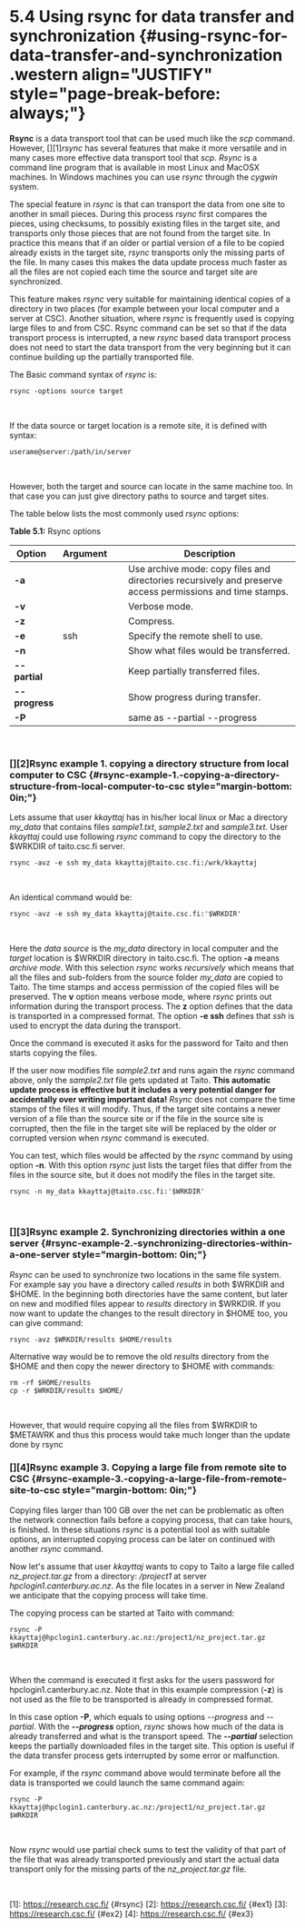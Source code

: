 # 5.4 Using rsync for data transfer and <span lang="en-US">synchronization</span> {#using-rsync-for-data-transfer-and-synchronization .western align="JUSTIFY" style="page-break-before: always;"}

**Rsync** is  a data  transport tool  that can be  used much  like the
*scp* command. However, [][1]*rsync* has several features that make it
more versatile  and in many  cases more effective data  transport tool
that *scp*.  *Rsync* is a  command line  program that is  available in
most  Linux and  MacOSX  machines.  In Windows  machines  you can  use
*rsync* through the *cygwin* system.

The special feature in *rsync* is that can transport the data from one
site to  another in  small pieces. During  this process  *rsync* first
compares the  pieces, using checksums,  to possibly existing  files in
the target site,  and transports only those pieces that  are not found
from  the target  site. In  practice this  means that  if an  older or
partial version  of a file to  be copied already exists  in the target
site, *rsync* transports  only the missing parts of the  file. In many
cases this makes the data update  process much faster as all the files
are not copied each time the source and target site are synchronized.

This  feature makes  *rsync* very  suitable for  maintaining identical
copies of  a directory in two  places (for example between  your local
computer and  a server  at CSC). Another  situation, where  *rsync* is
frequently used is copying large files  to and from CSC. Rsync command
can be set so that if the data transport process is interrupted, a new
*rsync* based data  transport process does not need to  start the data
transport from the very beginning but  it can continue building up the
partially transported file.

The Basic command syntax of *rsync* is:

    rsync -options source target

 

If the data source or target location  is a remote site, it is defined
with syntax:

    userame@server:/path/in/server

 

However, both  the target and  source can  locate in the  same machine
too.  In  that case you  can just give  directory paths to  source and
target sites.

The table below lists the most commonly used *rsync* options:

  
**Table 5.1:** Rsync options

<table> <colgroup> <col style="width:  15%" /> <col style="width: 15%"
/> <col style="width: 70%"  /> </colgroup> <thead> <tr class="header">
<th>Option  </th>  <th>Argument     </th>  <th>Description</th>  </tr>
</thead>   <tbody>   <tr   class="odd">   <td><strong>-a</strong></td>
<td> </td>   <td>Use  archive   mode:  copy   files  and   directories
recursively  and preserve  access  permissions  and time  stamps.</td>
</tr>   <tr   class="even">  <td><strong>-v</strong></td>   <td> </td>
<td>Verbose       mode.</td>        </tr>       <tr       class="odd">
<td><strong>-z</strong></td>  <td> </td> <td>Compress.</td>  </tr> <tr
class="even">  <td><strong>-e</strong></td>  <td>ssh</td>  <td>Specify
the    remote   shell    to   use.</td>    </tr>   <tr    class="odd">
<td><strong>-n</strong></td> <td> </td>  <td>Show what files  would be
transferred.</td>           </tr>          <tr           class="even">
<td><strong>--partial</strong></td>   <td> </td>  <td>Keep   partially
transferred       files.</td>       </tr>       <tr       class="odd">
<td><strong>--progress</strong></td>   <td> </td>  <td>Show   progress
during       transfer.</td>        </tr>       <tr       class="even">
<td><strong>-P</strong></td>   <td> </td>    <td>same   as   --partial
--progress</td> </tr> </tbody> </table>

  
 

### [][2]Rsync example 1. copying a directory structure from local computer to CSC {#rsync-example-1.-copying-a-directory-structure-from-local-computer-to-csc style="margin-bottom: 0in;"}

Lets assume that  user *kkayttaj* has in his/her local  linux or Mac a
directory *my\_data* that  contains files *sample1.txt*, *sample2.txt*
and *sample3.txt*. User *kkayttaj* could use following *rsync* command
to copy the directory to the $WRKDIR of taito.csc.fi server.

    rsync -avz -e ssh my_data kkayttaj@taito.csc.fi:/wrk/kkayttaj

 

An identical command would be:

    rsync -avz -e ssh my_data kkayttaj@taito.csc.fi:'$WRKDIR'

 

Here the *data  source* is the *my\_data* directory  in local computer
and the  *target* location is  $WRKDIR directory in  taito.csc.fi. The
option **-a** means *archive mode*.  With this selection *rsync* works
*recursively* which means that all  the files and sub-folders from the
source  folder *my\_data*  are copied  to Taito.  The time  stamps and
access permission  of the  copied files will  be preserved.  The **v**
option means verbose mode, where *rsync* prints out information during
the  transport process.  The **z**  option  defines that  the data  is
transported in a compressed format. The option **-e ssh** defines that
*ssh* is used to encrypt the data during the transport.

Once the  command is executed it  asks for the password  for Taito and
then starts copying the files.

If the user now modifies file *sample2.txt* and runs again the *rsync*
command   above,  only   the  *sample2.txt*   file  gets   updated  at
Taito. **This automatic update process  is effective but it includes a
very potential danger for  accidentally over writing important data!**
*Rsync*  does  not compare  the  time  stamps  of  the files  it  will
modify. Thus,  if the target site  contains a newer version  of a file
than the source site  or if the file in the  source site is corrupted,
then the  file in  the target site  will be replaced  by the  older or
corrupted version when *rsync* command is executed.

You can test, which files would  be affected by the *rsync* command by
using option  **-n**. With this  option *rsync* just lists  the target
files that differ from  the files in the source site,  but it does not
modify the files in the target site.

    rsync -n my_data kkayttaj@taito.csc.fi:'$WRKDIR'

 

### [][3]Rsync example 2. Synchronizing directories within a one server {#rsync-example-2.-synchronizing-directories-within-a-one-server style="margin-bottom: 0in;"}

*Rsync* can  be used  to synchronize  two locations  in the  same file
system. For example say you have  a directory called *results* in both
$WRKDIR and  $HOME. In  the beginning both  directories have  the same
content,  but later  on new  and  modified files  appear to  *results*
directory in  $WRKDIR. If you  now want to  update the changes  to the
result directory in $HOME too, you can give command:

    rsync -avz $WRKDIR/results $HOME/results

Alternative way  would be to  remove the old *results*  directory from
the $HOME and then copy the newer directory to $HOME with commands:

    rm -rf $HOME/results
    cp -r $WRKDIR/results $HOME/

 

However,  that would  require copying  all the  files from  $WRKDIR to
$METAWRK and thus this process would  take much longer than the update
done by rsync

### [][4]Rsync example 3. Copying a large file from remote site to CSC {#rsync-example-3.-copying-a-large-file-from-remote-site-to-csc style="margin-bottom: 0in;"}

Copying files  larger than 100 GB  over the net can  be problematic as
often the network connection fails  before a copying process, that can
take hours,  is finished. In  these situations *rsync* is  a potential
tool as with  suitable options, an interrupted copying  process can be
later on continued with another *rsync* command.

Now let's assume  that user *kkayttaj* wants to copy  to Taito a large
file  called *nz\_project.tar.gz*  from  a  directory: */project1*  at
server *hpclogin1.canterbury.ac.nz*.  As the file locates  in a server
in New Zealand we anticipate that the copying process will take time.

The copying process can be started at Taito with command:

    rsync -P kkayttaj@hpclogin1.canterbury.ac.nz:/project1/nz_project.tar.gz  $WRKDIR

 

When the command is executed it  first asks for the users password for
hpclogin1.canterbury.ac.nz.  Note  that  in this  example  compression
(**-z**)  is not  used as  the file  to be  transported is  already in
compressed format.

In this case option **-P**, which equals to using options *--progress*
and *--partial*.  With the ***--progress*** option,  *rsync* shows how
much of  the data  is already  transferred and  what is  the transport
speed.  The  ***--partial*** selection keeps the  partially downloaded
files in the  target site. This option is useful  if the data transfer
process gets interrupted by some error or malfunction.

For example, if  the *rsync* command above would  terminate before all
the data is transported we could launch the same command again:

    rsync -P  kkayttaj@hpclogin1.canterbury.ac.nz:/project1/nz_project.tar.gz  $WRKDIR

 

Now *rsync* would use partial check  sums to test the validity of that
part of the file that was already transported previously and start the
actual   data  transport   only   for  the   missing   parts  of   the
*nz\_project.tar.gz* file.

 

  [1]: https://research.csc.fi/ {#rsync}
  [2]: https://research.csc.fi/ {#ex1}
  [3]: https://research.csc.fi/ {#ex2}
  [4]: https://research.csc.fi/ {#ex3}

